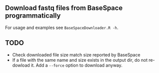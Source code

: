 ## Download fastq files from BaseSpace programmatically

For usage and examples see `BaseSpaceDownloader.R -h`.

## TODO

* Check downloaded file size match size reported by BaseSpace
* If a file with the same name and size exists in the output dir, do not re-dowload it. Add a `--force` option to download anyway.
